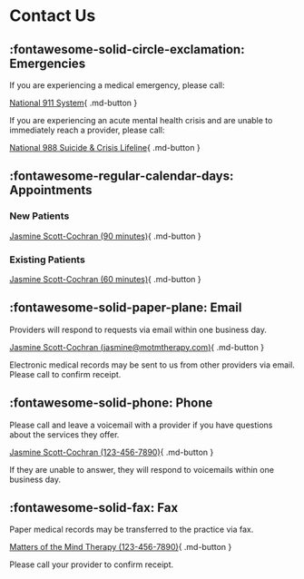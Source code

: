 # Contact Us

## :fontawesome-solid-circle-exclamation: Emergencies 

If you are experiencing a medical emergency, please call:

[National 911 System](tel:911){ .md-button }

If you are experiencing an acute mental health crisis and are unable to immediately reach a provider,
please call:

[National 988 Suicide & Crisis Lifeline](tel:988){ .md-button }

## :fontawesome-regular-calendar-days: Appointments

### New Patients

[Jasmine Scott-Cochran (90 minutes)](https://google.com){ .md-button }

### Existing Patients

[Jasmine Scott-Cochran (60 minutes)](https://google.com){ .md-button }

## :fontawesome-solid-paper-plane: Email 

Providers will respond to requests via email within one business day.

[Jasmine Scott-Cochran (jasmine@motmtherapy.com)](mailto:jasmine@motmtherapy.com){ .md-button }

Electronic medical records may be sent to us from other providers via email. Please call to confirm receipt.

## :fontawesome-solid-phone: Phone

Please call and leave a voicemail with a provider if you have questions about the services they offer.

[Jasmine Scott-Cochran (123-456-7890)](tel:1234567890){ .md-button }

If they are unable to answer, they will respond to voicemails within one business day.

## :fontawesome-solid-fax: Fax

Paper medical records may be transferred to the practice via fax.

[Matters of the Mind Therapy (123-456-7890)](tel:1234567890){ .md-button }

Please call your provider to confirm receipt.
